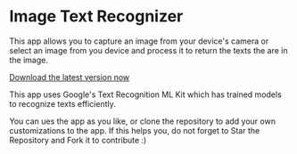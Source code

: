 # Image Text Recognizer
This app allows you to capture an image from your device's camera or select an image from you device and process it to return the texts the are in the image.

[Download  the latest version now](https://github.com/GouravKhunger/TextRecognizer/releases/tag/1.0)

This app uses Google's Text Recognition ML Kit which has trained models to recognize texts efficiently.

You can ues the app as you like, or clone the repository to add your own customizations to the app.
If this helps you, do not forget to Star the Repository and Fork it to contribute :)
